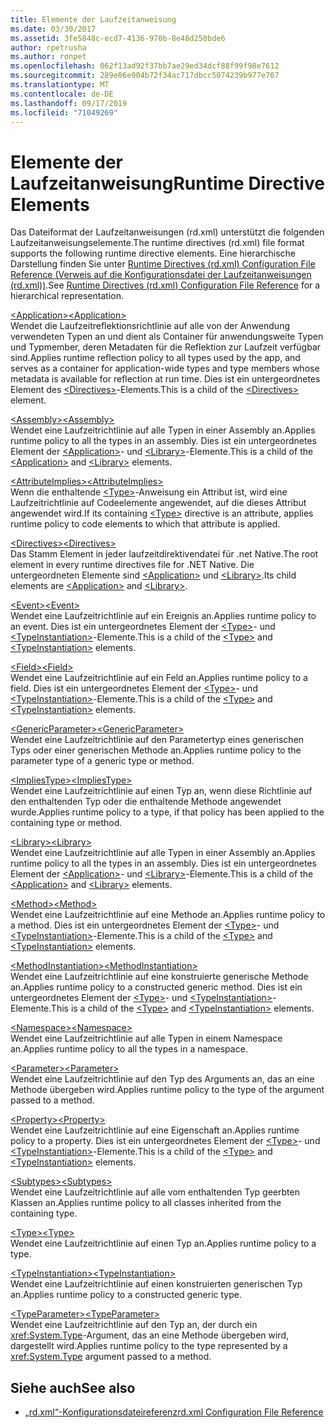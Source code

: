 ```yaml
---
title: Elemente der Laufzeitanweisung
ms.date: 03/30/2017
ms.assetid: 3fe5848c-ecd7-4136-970b-8e48d250bde6
author: rpetrusha
ms.author: ronpet
ms.openlocfilehash: 062f13ad92f37bb7ae29ed34dcf88f99f98e7612
ms.sourcegitcommit: 289e06e904b72f34ac717dbcc5074239b977e707
ms.translationtype: MT
ms.contentlocale: de-DE
ms.lasthandoff: 09/17/2019
ms.locfileid: "71049269"
---
```

# <a name="runtime-directive-elements"></a><span data-ttu-id="c50f4-102">Elemente der Laufzeitanweisung</span><span class="sxs-lookup"><span data-stu-id="c50f4-102">Runtime Directive Elements</span></span>
<span data-ttu-id="c50f4-103">Das Dateiformat der Laufzeitanweisungen (rd.xml) unterstützt die folgenden Laufzeitanweisungselemente.</span><span class="sxs-lookup"><span data-stu-id="c50f4-103">The runtime directives (rd.xml) file format supports the following runtime directive elements.</span></span> <span data-ttu-id="c50f4-104">Eine hierarchische Darstellung finden Sie unter [Runtime Directives (rd.xml) Configuration File Reference (Verweis auf die Konfigurationsdatei der Laufzeitanweisungen (rd.xml))](runtime-directives-rd-xml-configuration-file-reference.md).</span><span class="sxs-lookup"><span data-stu-id="c50f4-104">See [Runtime Directives (rd.xml) Configuration File Reference](runtime-directives-rd-xml-configuration-file-reference.md) for a hierarchical representation.</span></span>  
  
 [<span data-ttu-id="c50f4-105">\<Application></span><span class="sxs-lookup"><span data-stu-id="c50f4-105">\<Application></span></span>](application-element-net-native.md)  
 <span data-ttu-id="c50f4-106">Wendet die Laufzeitreflektionsrichtlinie auf alle von der Anwendung verwendeten Typen an und dient als Container für anwendungsweite Typen und Typmember, deren Metadaten für die Reflektion zur Laufzeit verfügbar sind.</span><span class="sxs-lookup"><span data-stu-id="c50f4-106">Applies runtime reflection policy to all types used by the app, and serves as a container for application-wide types and type members whose metadata is available for reflection at run time.</span></span> <span data-ttu-id="c50f4-107">Dies ist ein untergeordnetes Element des [\<Directives>](directives-element-net-native.md)-Elements.</span><span class="sxs-lookup"><span data-stu-id="c50f4-107">This is a child of the [\<Directives>](directives-element-net-native.md) element.</span></span>  
  
 [<span data-ttu-id="c50f4-108">\<Assembly></span><span class="sxs-lookup"><span data-stu-id="c50f4-108">\<Assembly></span></span>](assembly-element-net-native.md)  
 <span data-ttu-id="c50f4-109">Wendet eine Laufzeitrichtlinie auf alle Typen in einer Assembly an.</span><span class="sxs-lookup"><span data-stu-id="c50f4-109">Applies runtime policy to all the types in an assembly.</span></span> <span data-ttu-id="c50f4-110">Dies ist ein untergeordnetes Element der [\<Application>](application-element-net-native.md)- und [\<Library>](library-element-net-native.md)-Elemente.</span><span class="sxs-lookup"><span data-stu-id="c50f4-110">This is a child of the [\<Application>](application-element-net-native.md) and [\<Library>](library-element-net-native.md) elements.</span></span>  
  
 [<span data-ttu-id="c50f4-111">\<AttributeImplies></span><span class="sxs-lookup"><span data-stu-id="c50f4-111">\<AttributeImplies></span></span>](attributeimplies-element-net-native.md)  
 <span data-ttu-id="c50f4-112">Wenn die enthaltende [\<Type>](type-element-net-native.md)-Anweisung ein Attribut ist, wird eine Laufzeitrichtlinie auf Codeelemente angewendet, auf die dieses Attribut angewendet wird.</span><span class="sxs-lookup"><span data-stu-id="c50f4-112">If its containing [\<Type>](type-element-net-native.md) directive is an attribute, applies runtime policy to code elements to which that attribute is applied.</span></span>  
  
 [<span data-ttu-id="c50f4-113">\<Directives></span><span class="sxs-lookup"><span data-stu-id="c50f4-113">\<Directives></span></span>](directives-element-net-native.md)  
 <span data-ttu-id="c50f4-114">Das Stamm Element in jeder laufzeitdirektivendatei für .net Native.</span><span class="sxs-lookup"><span data-stu-id="c50f4-114">The root element in every runtime directives file for .NET Native.</span></span> <span data-ttu-id="c50f4-115">Die untergeordneten Elemente sind [\<Application>](application-element-net-native.md) und [\<Library>](library-element-net-native.md).</span><span class="sxs-lookup"><span data-stu-id="c50f4-115">Its child elements are [\<Application>](application-element-net-native.md) and [\<Library>](library-element-net-native.md).</span></span>  
  
 [<span data-ttu-id="c50f4-116">\<Event></span><span class="sxs-lookup"><span data-stu-id="c50f4-116">\<Event></span></span>](event-element-net-native.md)  
 <span data-ttu-id="c50f4-117">Wendet eine Laufzeitrichtlinie auf ein Ereignis an.</span><span class="sxs-lookup"><span data-stu-id="c50f4-117">Applies runtime policy to an event.</span></span> <span data-ttu-id="c50f4-118">Dies ist ein untergeordnetes Element der [\<Type>](type-element-net-native.md)- und [\<TypeInstantiation>](typeinstantiation-element-net-native.md)-Elemente.</span><span class="sxs-lookup"><span data-stu-id="c50f4-118">This is a child of the [\<Type>](type-element-net-native.md) and [\<TypeInstantiation>](typeinstantiation-element-net-native.md) elements.</span></span>  
  
 [<span data-ttu-id="c50f4-119">\<Field></span><span class="sxs-lookup"><span data-stu-id="c50f4-119">\<Field></span></span>](field-element-net-native.md)  
 <span data-ttu-id="c50f4-120">Wendet eine Laufzeitrichtlinie auf ein Feld an.</span><span class="sxs-lookup"><span data-stu-id="c50f4-120">Applies runtime policy to a field.</span></span> <span data-ttu-id="c50f4-121">Dies ist ein untergeordnetes Element der [\<Type>](type-element-net-native.md)- und [\<TypeInstantiation>](typeinstantiation-element-net-native.md)-Elemente.</span><span class="sxs-lookup"><span data-stu-id="c50f4-121">This is a child of the [\<Type>](type-element-net-native.md) and [\<TypeInstantiation>](typeinstantiation-element-net-native.md) elements.</span></span>  
  
 [<span data-ttu-id="c50f4-122">\<GenericParameter></span><span class="sxs-lookup"><span data-stu-id="c50f4-122">\<GenericParameter></span></span>](genericparameter-element-net-native.md)  
 <span data-ttu-id="c50f4-123">Wendet eine Laufzeitrichtlinie auf den Parametertyp eines generischen Typs oder einer generischen Methode an.</span><span class="sxs-lookup"><span data-stu-id="c50f4-123">Applies runtime policy to the parameter type of a generic type or method.</span></span>  
  
 [<span data-ttu-id="c50f4-124">\<ImpliesType></span><span class="sxs-lookup"><span data-stu-id="c50f4-124">\<ImpliesType></span></span>](impliestype-element-net-native.md)  
 <span data-ttu-id="c50f4-125">Wendet eine Laufzeitrichtlinie auf einen Typ an, wenn diese Richtlinie auf den enthaltenden Typ oder die enthaltende Methode angewendet wurde.</span><span class="sxs-lookup"><span data-stu-id="c50f4-125">Applies runtime policy to a type, if that policy has been applied to the containing type or method.</span></span>  
  
 [<span data-ttu-id="c50f4-126">\<Library></span><span class="sxs-lookup"><span data-stu-id="c50f4-126">\<Library></span></span>](library-element-net-native.md)  
 <span data-ttu-id="c50f4-127">Wendet eine Laufzeitrichtlinie auf alle Typen in einer Assembly an.</span><span class="sxs-lookup"><span data-stu-id="c50f4-127">Applies runtime policy to all the types in an assembly.</span></span> <span data-ttu-id="c50f4-128">Dies ist ein untergeordnetes Element der [\<Application>](application-element-net-native.md)- und [\<Library>](library-element-net-native.md)-Elemente.</span><span class="sxs-lookup"><span data-stu-id="c50f4-128">This is a child of the [\<Application>](application-element-net-native.md) and [\<Library>](library-element-net-native.md) elements.</span></span>  
  
 [<span data-ttu-id="c50f4-129">\<Method></span><span class="sxs-lookup"><span data-stu-id="c50f4-129">\<Method></span></span>](method-element-net-native.md)  
 <span data-ttu-id="c50f4-130">Wendet eine Laufzeitrichtlinie auf eine Methode an.</span><span class="sxs-lookup"><span data-stu-id="c50f4-130">Applies runtime policy to a method.</span></span> <span data-ttu-id="c50f4-131">Dies ist ein untergeordnetes Element der [\<Type>](type-element-net-native.md)- und [\<TypeInstantiation>](typeinstantiation-element-net-native.md)-Elemente.</span><span class="sxs-lookup"><span data-stu-id="c50f4-131">This is a child of the [\<Type>](type-element-net-native.md) and [\<TypeInstantiation>](typeinstantiation-element-net-native.md) elements.</span></span>  
  
 [<span data-ttu-id="c50f4-132">\<MethodInstantiation></span><span class="sxs-lookup"><span data-stu-id="c50f4-132">\<MethodInstantiation></span></span>](methodinstantiation-element-net-native.md)  
 <span data-ttu-id="c50f4-133">Wendet eine Laufzeitrichtlinie auf eine konstruierte generische Methode an.</span><span class="sxs-lookup"><span data-stu-id="c50f4-133">Applies runtime policy to a constructed generic method.</span></span> <span data-ttu-id="c50f4-134">Dies ist ein untergeordnetes Element der [\<Type>](type-element-net-native.md)- und [\<TypeInstantiation>](typeinstantiation-element-net-native.md)-Elemente.</span><span class="sxs-lookup"><span data-stu-id="c50f4-134">This is a child of the [\<Type>](type-element-net-native.md) and [\<TypeInstantiation>](typeinstantiation-element-net-native.md) elements.</span></span>  
  
 [<span data-ttu-id="c50f4-135">\<Namespace></span><span class="sxs-lookup"><span data-stu-id="c50f4-135">\<Namespace></span></span>](namespace-element-net-native.md)  
 <span data-ttu-id="c50f4-136">Wendet eine Laufzeitrichtlinie auf alle Typen in einem Namespace an.</span><span class="sxs-lookup"><span data-stu-id="c50f4-136">Applies runtime policy to all the types in a namespace.</span></span>  
  
 [<span data-ttu-id="c50f4-137">\<Parameter></span><span class="sxs-lookup"><span data-stu-id="c50f4-137">\<Parameter></span></span>](parameter-element-net-native.md)  
 <span data-ttu-id="c50f4-138">Wendet eine Laufzeitrichtlinie auf den Typ des Arguments an, das an eine Methode übergeben wird.</span><span class="sxs-lookup"><span data-stu-id="c50f4-138">Applies runtime policy to the type of the argument passed to a method.</span></span>  
  
 [<span data-ttu-id="c50f4-139">\<Property></span><span class="sxs-lookup"><span data-stu-id="c50f4-139">\<Property></span></span>](property-element-net-native.md)  
 <span data-ttu-id="c50f4-140">Wendet eine Laufzeitrichtlinie auf eine Eigenschaft an.</span><span class="sxs-lookup"><span data-stu-id="c50f4-140">Applies runtime policy to a property.</span></span> <span data-ttu-id="c50f4-141">Dies ist ein untergeordnetes Element der [\<Type>](type-element-net-native.md)- und [\<TypeInstantiation>](typeinstantiation-element-net-native.md)-Elemente.</span><span class="sxs-lookup"><span data-stu-id="c50f4-141">This is a child of the [\<Type>](type-element-net-native.md) and [\<TypeInstantiation>](typeinstantiation-element-net-native.md) elements.</span></span>  
  
 [<span data-ttu-id="c50f4-142">\<Subtypes></span><span class="sxs-lookup"><span data-stu-id="c50f4-142">\<Subtypes></span></span>](subtypes-element-net-native.md)  
 <span data-ttu-id="c50f4-143">Wendet eine Laufzeitrichtlinie auf alle vom enthaltenden Typ geerbten Klassen an.</span><span class="sxs-lookup"><span data-stu-id="c50f4-143">Applies runtime policy to all classes inherited from the containing type.</span></span>  
  
 [<span data-ttu-id="c50f4-144">\<Type></span><span class="sxs-lookup"><span data-stu-id="c50f4-144">\<Type></span></span>](type-element-net-native.md)  
 <span data-ttu-id="c50f4-145">Wendet eine Laufzeitrichtlinie auf einen Typ an.</span><span class="sxs-lookup"><span data-stu-id="c50f4-145">Applies runtime policy to a type.</span></span>  
  
 [<span data-ttu-id="c50f4-146">\<TypeInstantiation></span><span class="sxs-lookup"><span data-stu-id="c50f4-146">\<TypeInstantiation></span></span>](typeinstantiation-element-net-native.md)  
 <span data-ttu-id="c50f4-147">Wendet eine Laufzeitrichtlinie auf einen konstruierten generischen Typ an.</span><span class="sxs-lookup"><span data-stu-id="c50f4-147">Applies runtime policy to a constructed generic type.</span></span>  
  
 [<span data-ttu-id="c50f4-148">\<TypeParameter></span><span class="sxs-lookup"><span data-stu-id="c50f4-148">\<TypeParameter></span></span>](typeparameter-element-net-native.md)  
 <span data-ttu-id="c50f4-149">Wendet eine Laufzeitrichtlinie auf den Typ an, der durch ein <xref:System.Type>-Argument, das an eine Methode übergeben wird, dargestellt wird.</span><span class="sxs-lookup"><span data-stu-id="c50f4-149">Applies runtime policy to the type represented by a <xref:System.Type> argument passed to a method.</span></span>  
  
## <a name="see-also"></a><span data-ttu-id="c50f4-150">Siehe auch</span><span class="sxs-lookup"><span data-stu-id="c50f4-150">See also</span></span>

- [<span data-ttu-id="c50f4-151">„rd.xml“-Konfigurationsdateireferenz</span><span class="sxs-lookup"><span data-stu-id="c50f4-151">rd.xml Configuration File Reference</span></span>](runtime-directives-rd-xml-configuration-file-reference.md)
